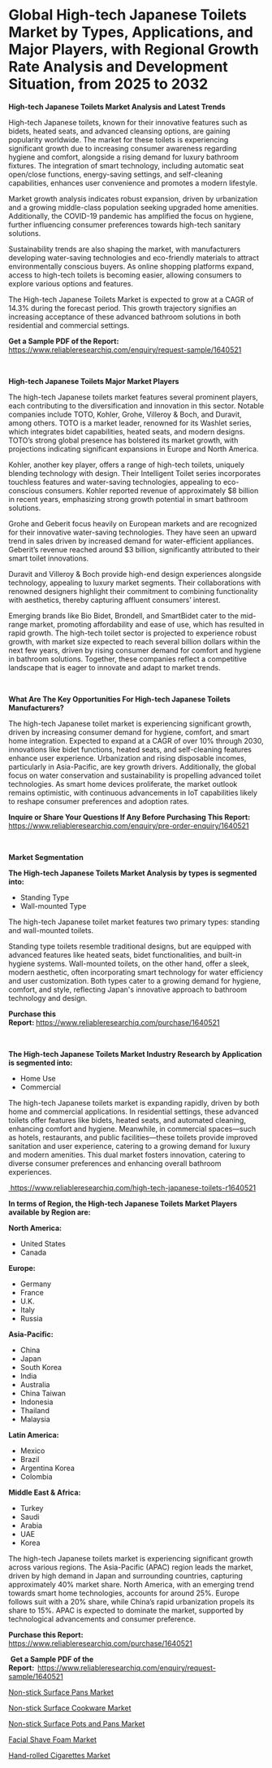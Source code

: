 <p><h1>Global High-tech Japanese Toilets Market by Types, Applications, and Major Players, with Regional Growth Rate Analysis and Development Situation, from 2025 to 2032</h1></p><p><strong>High-tech Japanese Toilets Market Analysis and Latest Trends</strong></p>
<p><p>High-tech Japanese toilets, known for their innovative features such as bidets, heated seats, and advanced cleansing options, are gaining popularity worldwide. The market for these toilets is experiencing significant growth due to increasing consumer awareness regarding hygiene and comfort, alongside a rising demand for luxury bathroom fixtures. The integration of smart technology, including automatic seat open/close functions, energy-saving settings, and self-cleaning capabilities, enhances user convenience and promotes a modern lifestyle. </p><p>Market growth analysis indicates robust expansion, driven by urbanization and a growing middle-class population seeking upgraded home amenities. Additionally, the COVID-19 pandemic has amplified the focus on hygiene, further influencing consumer preferences towards high-tech sanitary solutions.</p><p>Sustainability trends are also shaping the market, with manufacturers developing water-saving technologies and eco-friendly materials to attract environmentally conscious buyers. As online shopping platforms expand, access to high-tech toilets is becoming easier, allowing consumers to explore various options and features.</p><p>The High-tech Japanese Toilets Market is expected to grow at a CAGR of 14.3% during the forecast period. This growth trajectory signifies an increasing acceptance of these advanced bathroom solutions in both residential and commercial settings.</p></p>
<p><strong>Get a Sample PDF of the Report:&nbsp;</strong> <a href="https://www.reliableresearchiq.com/enquiry/request-sample/1640521?utm_campaign=1119&utm_medium=2&utm_source=Github&utm_content=ia&utm_term=05042025&utm_id=high-tech-japanese-toilets">https://www.reliableresearchiq.com/enquiry/request-sample/1640521</a></p>
<p>&nbsp;</p>
<p><strong>High-tech Japanese Toilets Major Market Players</strong></p>
<p><p>The high-tech Japanese toilets market features several prominent players, each contributing to the diversification and innovation in this sector. Notable companies include TOTO, Kohler, Grohe, Villeroy & Boch, and Duravit, among others. TOTO is a market leader, renowned for its Washlet series, which integrates bidet capabilities, heated seats, and modern designs. TOTO’s strong global presence has bolstered its market growth, with projections indicating significant expansions in Europe and North America.</p><p>Kohler, another key player, offers a range of high-tech toilets, uniquely blending technology with design. Their Intelligent Toilet series incorporates touchless features and water-saving technologies, appealing to eco-conscious consumers. Kohler reported revenue of approximately $8 billion in recent years, emphasizing strong growth potential in smart bathroom solutions.</p><p>Grohe and Geberit focus heavily on European markets and are recognized for their innovative water-saving technologies. They have seen an upward trend in sales driven by increased demand for water-efficient appliances. Geberit’s revenue reached around $3 billion, significantly attributed to their smart toilet innovations.</p><p>Duravit and Villeroy & Boch provide high-end design experiences alongside technology, appealing to luxury market segments. Their collaborations with renowned designers highlight their commitment to combining functionality with aesthetics, thereby capturing affluent consumers’ interest.</p><p>Emerging brands like Bio Bidet, Brondell, and SmartBidet cater to the mid-range market, promoting affordability and ease of use, which has resulted in rapid growth. The high-tech toilet sector is projected to experience robust growth, with market size expected to reach several billion dollars within the next few years, driven by rising consumer demand for comfort and hygiene in bathroom solutions. Together, these companies reflect a competitive landscape that is eager to innovate and adapt to market trends.</p></p>
<p>&nbsp;</p>
<p><strong>What Are The Key Opportunities For High-tech Japanese Toilets Manufacturers?</strong></p>
<p><p>The high-tech Japanese toilet market is experiencing significant growth, driven by increasing consumer demand for hygiene, comfort, and smart home integration. Expected to expand at a CAGR of over 10% through 2030, innovations like bidet functions, heated seats, and self-cleaning features enhance user experience. Urbanization and rising disposable incomes, particularly in Asia-Pacific, are key growth drivers. Additionally, the global focus on water conservation and sustainability is propelling advanced toilet technologies. As smart home devices proliferate, the market outlook remains optimistic, with continuous advancements in IoT capabilities likely to reshape consumer preferences and adoption rates.</p></p>
<p><strong>Inquire or Share Your Questions If Any Before Purchasing This Report:</strong> <a href="https://www.reliableresearchiq.com/enquiry/pre-order-enquiry/1640521?utm_campaign=1119&utm_medium=2&utm_source=Github&utm_content=ia&utm_term=05042025&utm_id=high-tech-japanese-toilets">https://www.reliableresearchiq.com/enquiry/pre-order-enquiry/1640521</a></p>
<p>&nbsp;</p>
<p><strong>Market Segmentation</strong></p>
<p><strong>The High-tech Japanese Toilets Market Analysis by types is segmented into:</strong></p>
<p><ul><li>Standing Type</li><li>Wall-mounted Type</li></ul></p>
<p><p>The high-tech Japanese toilet market features two primary types: standing and wall-mounted toilets. </p><p>Standing type toilets resemble traditional designs, but are equipped with advanced features like heated seats, bidet functionalities, and built-in hygiene systems. Wall-mounted toilets, on the other hand, offer a sleek, modern aesthetic, often incorporating smart technology for water efficiency and user customization. Both types cater to a growing demand for hygiene, comfort, and style, reflecting Japan's innovative approach to bathroom technology and design.</p></p>
<p><strong>Purchase this Report:&nbsp;</strong><a href="https://www.reliableresearchiq.com/purchase/1640521?utm_campaign=1119&utm_medium=2&utm_source=Github&utm_content=ia&utm_term=05042025&utm_id=high-tech-japanese-toilets">https://www.reliableresearchiq.com/purchase/1640521</a></p>
<p>&nbsp;</p>
<p><strong>The High-tech Japanese Toilets Market Industry Research by Application is segmented into:</strong></p>
<p><ul><li>Home Use</li><li>Commercial</li></ul></p>
<p><p>The high-tech Japanese toilets market is expanding rapidly, driven by both home and commercial applications. In residential settings, these advanced toilets offer features like bidets, heated seats, and automated cleaning, enhancing comfort and hygiene. Meanwhile, in commercial spaces—such as hotels, restaurants, and public facilities—these toilets provide improved sanitation and user experience, catering to a growing demand for luxury and modern amenities. This dual market fosters innovation, catering to diverse consumer preferences and enhancing overall bathroom experiences.</p></p>
<p><a href="https://www.reliableresearchiq.com/high-tech-japanese-toilets-r1640521?utm_campaign=1119&utm_medium=2&utm_source=Github&utm_content=ia&utm_term=05042025&utm_id=high-tech-japanese-toilets">&nbsp;https://www.reliableresearchiq.com/high-tech-japanese-toilets-r1640521</a></p>
<p><strong>In terms of Region, the High-tech Japanese Toilets Market Players available by Region are:</strong></p>
<p>
    <p> <strong> North America: </strong>
        <ul>
            <li>United States</li>
            <li>Canada</li>
        </ul>
        </p> 
    <p> <strong> Europe: </strong>
        <ul>
            <li>Germany</li>
            <li>France</li>
            <li>U.K.</li>
            <li>Italy</li>
            <li>Russia</li>
        </ul>
        </p> 
    <p> <strong> Asia-Pacific: </strong>
        <ul>
            <li>China</li>
            <li>Japan</li>
            <li>South Korea</li>
            <li>India</li>
            <li>Australia</li>
            <li>China Taiwan</li>
            <li>Indonesia</li>
            <li>Thailand</li>
            <li>Malaysia</li>
        </ul>
        </p> 
    <p> <strong> Latin America: </strong>
        <ul>
            <li>Mexico</li>
            <li>Brazil</li>
            <li>Argentina Korea</li>
            <li>Colombia</li>
        </ul>
        </p> 
    <p> <strong> Middle East & Africa: </strong>
        <ul>
            <li>Turkey</li>
            <li>Saudi</li>
            <li>Arabia</li>
            <li>UAE</li>
            <li>Korea</li>
        </ul>
    </p>
    </p>
<p><p>The high-tech Japanese toilets market is experiencing significant growth across various regions. The Asia-Pacific (APAC) region leads the market, driven by high demand in Japan and surrounding countries, capturing approximately 40% market share. North America, with an emerging trend towards smart home technologies, accounts for around 25%. Europe follows suit with a 20% share, while China’s rapid urbanization propels its share to 15%. APAC is expected to dominate the market, supported by technological advancements and consumer preference.</p></p>
<p><strong>Purchase this Report: </strong><a href="https://www.reliableresearchiq.com/purchase/1640521?utm_campaign=1119&utm_medium=2&utm_source=Github&utm_content=ia&utm_term=05042025&utm_id=high-tech-japanese-toilets">https://www.reliableresearchiq.com/purchase/1640521</a></p>
<p>&nbsp;<strong>Get a Sample PDF of the Report:&nbsp;&nbsp;</strong><a href="https://www.reliableresearchiq.com/enquiry/request-sample/1640521?utm_campaign=1119&utm_medium=2&utm_source=Github&utm_content=ia&utm_term=05042025&utm_id=high-tech-japanese-toilets">https://www.reliableresearchiq.com/enquiry/request-sample/1640521</a></p>
<p><strong></strong></p>
<p><p><a href="https://github.com/myongfranzcs/Market-Research-Report-List-1/blob/main/non-stick-surface-pans-market.md?utm_campaign=1119&utm_medium=2&utm_source=Github&utm_content=ia&utm_term=05042025&utm_id=high-tech-japanese-toilets">Non-stick Surface Pans Market</a></p><p><a href="https://github.com/biandnikelrs/Market-Research-Report-List-1/blob/main/non-stick-surface-cookware-market.md?utm_campaign=1119&utm_medium=2&utm_source=Github&utm_content=ia&utm_term=05042025&utm_id=high-tech-japanese-toilets">Non-stick Surface Cookware Market</a></p><p><a href="https://github.com/lonanweaseh4/Market-Research-Report-List-1/blob/main/non-stick-surface-pots-and-pans-market.md?utm_campaign=1119&utm_medium=2&utm_source=Github&utm_content=ia&utm_term=05042025&utm_id=high-tech-japanese-toilets">Non-stick Surface Pots and Pans Market</a></p><p><a href="https://github.com/tentandyik/Market-Research-Report-List-1/blob/main/facial-shave-foam-market.md?utm_campaign=1119&utm_medium=2&utm_source=Github&utm_content=ia&utm_term=05042025&utm_id=high-tech-japanese-toilets">Facial Shave Foam Market</a></p><p><a href="https://github.com/mismannely/Market-Research-Report-List-1/blob/main/hand-rolled-cigarettes-market.md?utm_campaign=1119&utm_medium=2&utm_source=Github&utm_content=ia&utm_term=05042025&utm_id=high-tech-japanese-toilets">Hand-rolled Cigarettes Market</a></p></p>